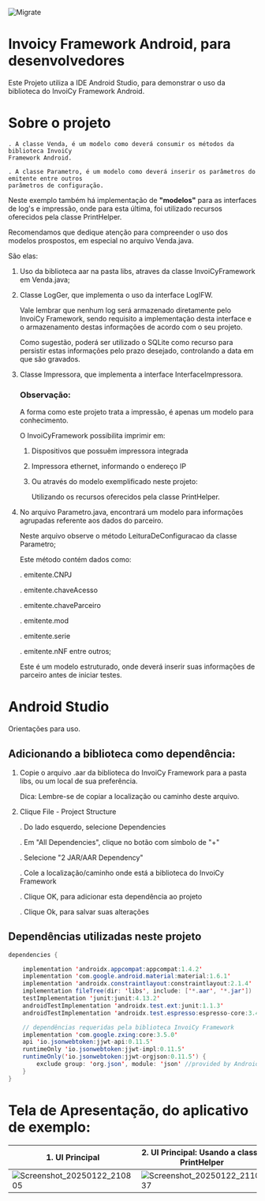 ![Migrate](https://migrate.info/wp-content/uploads/2022/01/Marca_mini.png.webp)

# Invoicy Framework Android, para desenvolvedores
Este Projeto utiliza a IDE Android Studio, para demonstrar o uso da biblioteca do InvoiCy Framework Android.


# Sobre o projeto

	. A classe Venda, é um modelo como deverá consumir os métodos da biblioteca InvoiCy
	Framework Android.
	
	. A classe Parametro, é um modelo como deverá inserir os parâmetros do emitente entre outros
	parâmetros de configuração.

Neste exemplo também há implementação de **"modelos"** para as interfaces de log's e impressão, onde para esta última, foi utilizado recursos oferecidos pela classe PrintHelper.

Recomendamos que dedique atenção para compreender o uso dos modelos prospostos, em especial no arquivo Venda.java.

São elas:

1. Uso da biblioteca aar na pasta libs, atraves da classe InvoiCyFramework em Venda.java;
2. Classe LogGer, que implementa o uso da interface LogIFW.

   Vale lembrar que nenhum log será armazenado diretamente pelo InvoiCy Framework, sendo requisito a implementação desta interface e o armazenamento destas informações de acordo com o seu projeto.

   Como sugestão, poderá ser utilizado o SQLite como recurso para persistir estas informações pelo prazo desejado, controlando a data em que são gravados.

3. Classe Impressora, que implementa a interface InterfaceImpressora.

   ### Observação:

   A forma como este projeto trata a impressão, é apenas um modelo para conhecimento.

   O InvoiCyFramework possibilita imprimir em:

   1.	Dispositivos que possuêm impressora integrada
   2.	Impressora ethernet, informando o endereço IP
   3.	Ou através do modelo exemplificado neste projeto:

		Utilizando os recursos oferecidos pela classe PrintHelper.

4. No arquivo Parametro.java, encontrará um modelo para informações agrupadas referente aos dados do parceiro.

	Neste arquivo observe o método LeituraDeConfiguracao da classe Parametro;

	Este método contém dados como:

   	. emitente.CNPJ
   
	. emitente.chaveAcesso
   
   	. emitente.chaveParceiro
   
   	. emitente.mod
   
   	. emitente.serie
   
   	. emitente.nNF entre outros;

	Este é um modelo estruturado, onde deverá inserir suas informações de parceiro antes de iniciar testes.


# Android Studio

Orientações para uso.

## Adicionando a biblioteca como dependência:

1. Copie o arquivo .aar da biblioteca do InvoiCy Framework para a pasta libs, ou um local de sua preferência.

	Dica: Lembre-se de copiar a localização ou caminho deste arquivo.

2. Clique File - Project Structure

	. Do lado esquerdo, selecione Dependencies

	. Em "All Dependencies", clique no botão com símbolo de "+"

	. Selecione "2 JAR/AAR Dependency"

	. Cole a localização/caminho onde está a biblioteca do InvoiCy Framework

	. Clique OK, para adicionar esta dependência ao projeto

	. Clique Ok, para salvar suas alterações


## Dependências utilizadas neste projeto

```java
dependencies {

    implementation 'androidx.appcompat:appcompat:1.4.2'
    implementation 'com.google.android.material:material:1.6.1'
    implementation 'androidx.constraintlayout:constraintlayout:2.1.4'
    implementation fileTree(dir: 'libs', include: ['*.aar', '*.jar'])
    testImplementation 'junit:junit:4.13.2'
    androidTestImplementation 'androidx.test.ext:junit:1.1.3'
    androidTestImplementation 'androidx.test.espresso:espresso-core:3.4.0'

    // dependências requeridas pela biblioteca InvoiCy Framework
    implementation 'com.google.zxing:core:3.5.0'
    api 'io.jsonwebtoken:jjwt-api:0.11.5'
    runtimeOnly 'io.jsonwebtoken:jjwt-impl:0.11.5'
    runtimeOnly('io.jsonwebtoken:jjwt-orgjson:0.11.5') {
        exclude group: 'org.json', module: 'json' //provided by Android natively
    }
}
```

# Tela de Apresentação, do aplicativo de exemplo:


|1. UI Principal|2. UI Principal: Usando a classe PrintHelper|
|-----------------------------------------------------------------------|-----------------------------------------------------------------------|
|![Screenshot_20250122_210805](https://github.com/user-attachments/assets/dd7e9361-06c9-4146-be57-51e504f46d1d)|![Screenshot_20250122_211037](https://github.com/user-attachments/assets/b5271eb3-751b-4026-83e1-241a9a732407)|

